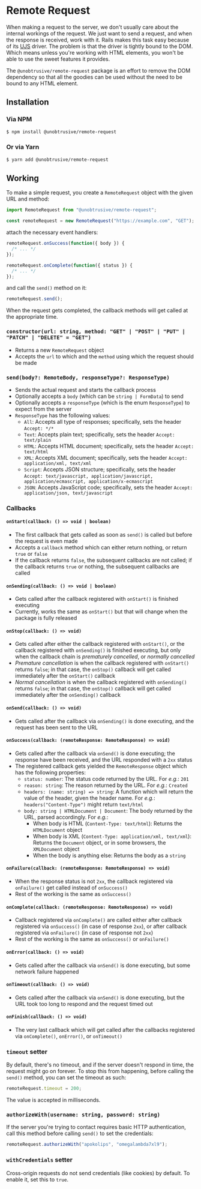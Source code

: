 # Remote Request

When making a request to the server, we don't usually care about the internal workings of the request. We just want to send a request, and when the response is received, work with it. Rails makes this task easy because of its [UJS](https://github.com/rails/rails-ujs) driver. The problem is that the driver is tightly bound to the DOM. Which means unless you're working with HTML elements, you won't be able to use the sweet features it provides.

The `@unobtrusive/remote-request` package is an effort to remove the DOM dependency so that all the goodies can be used without the need to be bound to any HTML element.

## Installation

### Via NPM

```sh
$ npm install @unobtrusive/remote-request
```

### Or via Yarn

```sh
$ yarn add @unobtrusive/remote-request
```

## Working

To make a simple request, you create a `RemoteRequest` object with the given URL and method:

```js
import RemoteRequest from "@unobtrusive/remote-request";

const remoteRequest = new RemoteRequest("https://example.com", "GET");
```

attach the necessary event handlers:

```js
remoteRequest.onSuccess(function({ body }) {
  /* ... */
});

remoteRequest.onComplete(function({ status }) {
  /* ... */
});
```

and call the `send()` method on it:

```js
remoteRequest.send();
```

When the request gets completed, the callback methods will get called at the appropriate time.

### `constructor(url: string, method: "GET" | "POST" | "PUT" | "PATCH" | "DELETE" = "GET")`

- Returns a new `RemoteRequest` object
- Accepts the `url` to which and the `method` using which the request should be made

### `send(body?: RemoteBody, responseType?: ResponseType)`

- Sends the actual request and starts the callback process
- Optionally accepts a `body` (which can be `string | FormData`) to send
- Optionally accepts a `responseType` (which is the enum `ResponseType`) to expect from the server
- `ResponseType` has the following values:
  - `All`: Accepts all type of responses; specifically, sets the header `Accept: */*`
  - `Text`: Accepts plain text; specifically, sets the header `Accept: text/plain`
  - `HTML`: Accepts HTML document; specifically, sets the header `Accept: text/html`
  - `XML`: Accepts XML document; specifically, sets the header `Accept: application/xml, text/xml`
  - `Script`: Accepts JSON structure; specifically, sets the header `Accept: text/javascript, application/javascript, application/ecmascript, application/x-ecmascript`
  - `JSON`: Accepts JavaScript code; specifically, sets the header `Accept: application/json, text/javascript`

### Callbacks

#### `onStart(callback: () => void | boolean)`

- The first callback that gets called as soon as `send()` is called but before the request is even made
- Accepts a `callback` method which can either return nothing, or return `true` or `false`
- If the callback returns `false`, the subsequent callbacks are not called; if the callback returns `true` or nothing, the subsequent callbacks are called

#### `onSending(callback: () => void | boolean)`

- Gets called after the callback registered with `onStart()` is finished executing
- Currently, works the same as `onStart()` but that will change when the package is fully released

#### `onStop(callback: () => void)`

- Gets called after either the callback registered with `onStart()`, or the callback registered with `onSending()` is finished executing, but only when the callback chain is _prematurely cancelled_, or _normally cancelled_
- _Premature cancellation_ is when the callback registered with `onStart()` returns `false`; in that case, the `onStop()` callback will get called immediately after the `onStart()` callback
- _Normal cancellation_ is when the callback registered with `onSending()` returns `false`; in that case, the `onStop()` callback will get called immediately after the `onSending()` callback

#### `onSend(callback: () => void)`

- Gets called after the callback via `onSending()` is done executing, and the request has been sent to the URL

#### `onSuccess(callback: (remoteResponse: RemoteResponse) => void)`

- Gets called after the callback via `onSend()` is done executing; the response have been received, and the URL responded with a `2xx` status
- The registered callback gets yielded the `RemoteResponse` object which has the following properties:
  - `status: number`: The status code returned by the URL. For _e.g._: `201`
  - `reason: string`: The reason returned by the URL. For _e.g._: `Created`
  - `headers: (name: string) => string`: A function which will return the value of the header, given the header name. For _e.g._: `headers("Content-Type")` might return `text/html`
  - `body: string | HTMLDocument | Document`: The body returned by the URL, parsed accordingly. For _e.g._:
    - When body is HTML (`Content-Type: text/html`): Returns the `HTMLDocument` object
    - When body is XML (`Content-Type: application/xml, text/xml`): Returns the `Document` object, or in some browsers, the `XMLDocument` object
    - When the body is anything else: Returns the body as a `string`

#### `onFailure(callback: (remoteResponse: RemoteResponse) => void)`

- When the response status is not `2xx`, the callback registered via `onFailure()` get called instead of `onSuccess()`
- Rest of the working is the same as `onSuccess()`

#### `onComplete(callback: (remoteResponse: RemoteResponse) => void)`

- Callback registered via `onComplete()` are called either after callback registered via `onSuccess()` (in case of response `2xx`), or after callback registered via `onFailure()` (in case of response not `2xx`)
- Rest of the working is the same as `onSuccess()` or `onFailure()`

#### `onError(callback: () => void)`

- Gets called after the callback via `onSend()` is done executing, but some network failure happened

#### `onTimeout(callback: () => void)`

- Gets called after the callback via `onSend()` is done executing, but the URL took too long to respond and the request timed out

#### `onFinish(callback: () => void)`

- The very last callback which will get called after the callbacks registered via `onComplete()`, `onError()`, or `onTimeout()`

### `timeout` setter

By default, there's no timeout, and if the server doesn't respond in time, the request might go on forever. To stop this from happening, before calling the `send()` method, you can set the timeout as such:

```js
remoteRequest.timeout = 200;
```

The value is accepted in milliseconds.

### `authorizeWith(username: string, password: string)`

If the server you're trying to contact requires basic HTTP authentication, call this method before calling `send()` to set the credentials:

```js
remoteRequest.authorizeWith("apokolips", "omegalambda7xl9");
```

### `withCredentials` setter

Cross-origin requests do not send credentials (like cookies) by default. To enable it, set this to `true`.
